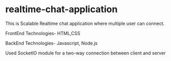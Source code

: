 # realtime-chat-application
This is Scalable Realtime chat application where multiple user can connect.

FrontEnd Technologies- HTML,CSS

BackEnd Technologies- Javascript, Node.js

Used SocketIO module for a two-way connection between client and server
